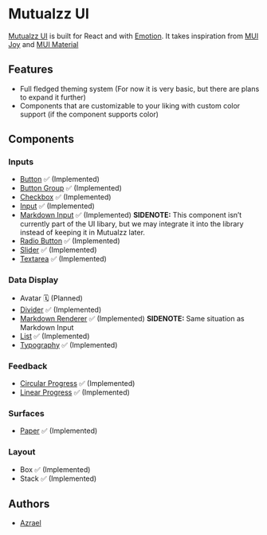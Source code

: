 # Mutualzz UI

[Mutualzz UI](https://mutualzz.com/ui) is built for React and with [Emotion](https://emotion.sh/docs/introduction). It takes inspiration from [MUI Joy](https://mui.com/joy-ui/getting-started/) and [MUI Material](https://mui.com/material-ui/getting-started/)

## Features

- Full fledged theming system (For now it is very basic, but there are plans to expand it further)
- Components that are customizable to your liking with custom color support (if the component supports color)

## Components

### Inputs

- [Button](https://mutualzz.com/ui/inputs/button) ✅ (Implemented)
- [Button Group](https://mutualzz.com/ui/inputs/button-group) ✅ (Implemented)
- [Checkbox](https://mutualzz.com/ui/inputs/checkbox) ✅ (Implemented)
- [Input](https://mutualzz.com/ui/inputs/input) ✅ (Implemented)
- [Markdown Input](https://mutualzz.com/ui/inputs/markdown-input) ✅ (Implemented) **SIDENOTE:** This component isn’t currently part of the UI libary, but we may integrate it into the library instead of keeping it in Mutualzz later.
- [Radio Button](https://mutualzz.com/ui/inputs/radio-button) ✅ (Implemented)
- [Slider](https://mutualzz.com/ui/inputs/slider) ✅ (Implemented)
- [Textarea](https://mutualzz.com/ui/inputs/textarea) ✅ (Implemented)

### Data Display

- Avatar 🗓️ (Planned)
- [Divider](https://mutualzz.com/ui/data-display/divider) ✅ (Implemented)
- [Markdown Renderer](https://mutualzz.com/ui/data-display/markdown-renderer) ✅ (Implemented) **SIDENOTE:** Same situation as Markdown Input
- [List](https://mutualzz.com/ui/data-display/list) ✅ (Implemented)
- [Typography](https://mutualzz.com/ui/data-display/typography) ✅ (Implemented)

### Feedback

- [Circular Progress](https://mutualzz.com/ui/feedback/circular-progress) ✅ (Implemented)
- [Linear Progress](https://mutualzz.com/ui/feedback/linear-progress) ✅ (Implemented)

### Surfaces

- [Paper](https://mutualzz.com/ui/surfaces/paper) ✅ (Implemented)

### Layout

- Box ✅ (Implemented)
- Stack ✅ (Implemented)

## Authors

- [Azrael](https://www.github.com/mateie)
